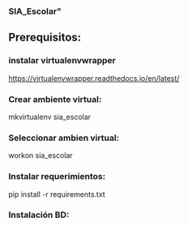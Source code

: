 ### SIA_Escolar" 

## Prerequisitos:
### instalar virtualenvwrapper
https://virtualenvwrapper.readthedocs.io/en/latest/

### Crear ambiente virtual:
mkvirtualenv sia_escolar
### Seleccionar ambien virtual:
workon sia_escolar

### Instalar requerimientos:
pip install -r requirements.txt



### Instalación BD:
